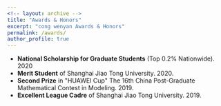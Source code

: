 ```yaml
---
<!-- layout: archive -->
title: "Awards & Honors"
excerpt: "cong wenyan Awards & Honors"
permalink: /awards/
author_profile: true
---
```

* **National Scholarship for Graduate Students** (Top 0.2% Nationwide). 2020
* **Merit Student** of Shanghai Jiao Tong University. 2020.
* **Second Prize** in  "HUAWEI Cup" The 16th China Post-Graduate Mathematical Contest in Modeling. 2019.
* **Excellent League Cadre** of Shanghai Jiao Tong University. 2019.

